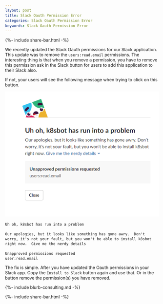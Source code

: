 ```yaml
---
layout: post
title: Slack Oauth Permission Error
categories: Slack Oauth Permission Error
keywords: Slack Oauth Permission Error
---
```

{%- include share-bar.html -%}

We recently updated the Slack Oauth permissions for our Slack application.  This
update was to remove the `users:read.email` permissions.  The interesting thing is that
when you remove a permission, you have to remove this permission ask in the
Slack button for users to add this application to their Slack also.  

If not, your users will see the following message when trying to click on this button.

![k8sbot logs](/assets/blog/images/slack-oauth-permission-rejected.png)

```
Uh oh, k8sbot has run into a problem

Our apologies, but it looks like something has gone awry.  Don't
worry, it's not your fault, but you won't be able to install k8sbot
right now.  Give me the nerdy details

Unapproved permissions requested
user:read.email
```

The fix is simple.  After you have updated the Oauth permissions in your Slack
app.  Copy the `Install to Slack` button again and use that.  Or in the button
remove the permission(s) you have removed.




{%- include blurb-consulting.md -%}

<!-- Blog footer share -->
{%- include share-bar.html -%}
